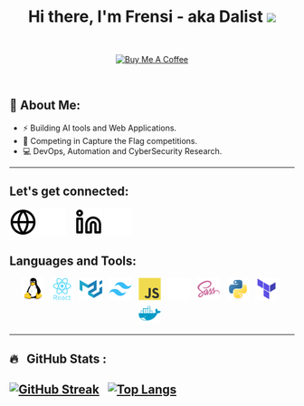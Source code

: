 <h1 align="center">Hi there, I'm Frensi - aka Dalist <img src="https://media.giphy.com/media/hvRJCLFzcasrR4ia7z/giphy.gif" width="40"></h1>
&nbsp;
<p align="center">
<a href="https://www.buymeacoffee.com/dalist" target="_blank"><img src="https://img.buymeacoffee.com/button-api/?text=Buy%20me%20a%20coffee&emoji=&slug=dalist&button_colour=5F7FFF&font_colour=ffffff&font_family=Cookie&outline_colour=000000&coffee_colour=FFDD00" alt="Buy Me A Coffee" height="51" width="184"></a>
</p>
&nbsp;&nbsp;

## 🚀 About Me:

- ⚡ Building AI tools and Web Applications.
- 🚩 Competing in Capture the Flag competitions.
- 💻 DevOps, Automation and CyberSecurity Research.
---

## Let's get connected:
[![website](./img/globe-light.svg)](https://dalist1.github.io/#gh-light-mode-only)
[![website](./img/globe-dark.svg)](https://dalist1.github.io/#gh-dark-mode-only)
&nbsp;&nbsp;
[![website](./img/linkedin-light.svg)](https://www.linkedin.com/in/frensiqatipi/#gh-light-mode-only)
[![website](./img/linkedin-dark.svg)](https://www.linkedin.com/in/frensiqatipi/#gh-dark-mode-only)
&nbsp;&nbsp;


## Languages and Tools:

<p align="center">
<img src="https://github.com/devicons/devicon/blob/master/icons/linux/linux-original.svg" title="Linux" alt="Linux" width="40" height="40"/>&nbsp;&nbsp;
<img src="https://github.com/devicons/devicon/blob/master/icons/react/react-original-wordmark.svg" title="React" alt="React" width="40" height="40"/>&nbsp;&nbsp;
<img src="https://github.com/devicons/devicon/blob/master/icons/materialui/materialui-original.svg" title="Material UI" alt="Material UI" width="40" height="40"/>&nbsp;&nbsp;
<img src="https://github.com/devicons/devicon/blob/master/icons/tailwindcss/tailwindcss-plain.svg" title="Tailwindcss" alt="Tailwindcss" width="40" height="40"/>&nbsp;&nbsp;
<img src="https://github.com/devicons/devicon/blob/master/icons/javascript/javascript-original.svg" title="JavaScript" alt="JavaScript" width="40" height="40"/>&nbsp;&nbsp;
<img src="./img/next.svg" title="NextJS" alt="NextJS" width="40" height="40"/>&nbsp;&nbsp;
<img src="https://github.com/devicons/devicon/blob/master/icons/sass/sass-original.svg" title="Sass"  alt="Sass" width="40" height="40"/>&nbsp;&nbsp;
<img src="https://github.com/devicons/devicon/blob/master/icons/python/python-original.svg" title="Python"  alt="Python" width="40" height="40"/>&nbsp;&nbsp;
<img src="https://github.com/devicons/devicon/blob/master/icons/terraform/terraform-original.svg" title="Terraform" **alt="Terraform" width="40" height="40"/>&nbsp;&nbsp;
<img src="https://github.com/devicons/devicon/blob/master/icons/docker/docker-plain.svg" title="Git" **alt="Git" width="40" height="40"/>&nbsp;&nbsp;
</p>

---
## 🔥 &nbsp; GitHub Stats :
[![GitHub Streak](https://streak-stats.demolab.com?user=dalist1&theme=algolia&border_radius=20)](https://git.io/streak-stats)
&nbsp;
[![Top Langs](https://dalist1-stats.vercel.app/api/top-langs/?username=dalist1&theme=algolia&count_private=true)](https://github.com/dalist1)
---